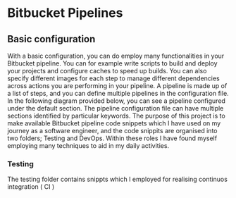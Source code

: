 # Bitbucket Pipelines

## Basic configuration

With a basic configuration, you can do employ many functionalities in your Bitbucket pipeline.  You can for example
write scripts to build and deploy your projects and configure caches to speed up builds. 
You can also specify different images for each step to manage different dependencies across actions you are performing in your pipeline.
A pipeline is made up of a list of steps, and you can define multiple pipelines in the configuration file. 
In the following diagram provided below, you can see a pipeline configured under the default section. 
The pipeline configuration file can have multiple sections identified by particular keywords.
The purpose of this project is to make available Bitbucket pipeline code snippets which I have used on my journey as
a software engineer, and the code snippits are organised into two folders; Testing and DevOps.
Within these roles I have found myself employing many techniques to aid in my daily activities.

### Testing
The testing folder contains snippts which I employed for realising continuos integration ( CI )